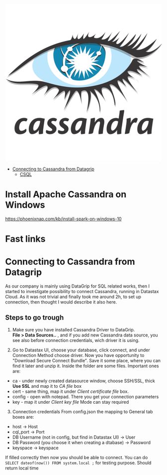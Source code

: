 ![](img/cassandralogo.png )

* [Connecting to Cassandra from Datagrip](#Connecting-to-Cassandra-from-Datagrip)  
   * [CSQL](#CSQL) 

# Install Apache Cassandra on Windows
https://phoenixnap.com/kb/install-spark-on-windows-10

# Fast links

# Connecting to Cassandra from Datagrip
As our company is mainly using DataGrip for SQL related works, then I started to investigate possibility
to connect Cassandra, running in Datastax Cloud. As it was not trivial and finally took me around 2h, to set up connection, then
thought I would describe it also here.

## Steps to go trough
1. Make sure you have installed Cassandra Driver to DataGrip.  
**File > Data Sources..** , and if you add new Cassandra data source, you see also before connection credentials, wich driver it is using.  

2. Go to Datastax UI, choose your database, click connect, and under Connection Method choose driver. Now you have opportunity to "Download Secure Connect Bundle".
Save it some place, where you can find it later and unzip it. Inside the folder are some files. Important ones are:
- ca - under newly created datasource window, choose SSH/SSL, thick **Use SSL** and map it to *CA file* box
- cert - same thing, map it under *Client certificate file* box.
- config - open with notepad. There you get your connection parameters
- key - map it under *Client key file*
Mode can stay required

3. Connection credentials 
From config.json the mapping to General tab boxes are:
- host -> Host
- cql_port -> Port
- DB Username (not in config, but find in Datastax UI) -> User
- DB Password (you choose it when creating a dtabase) -> Password
- keyspace -> keyspace   

If filled correctly then now you should be able to connect.
You can do ```SELECT dateof(now()) FROM system.local ;``` for testing purpose. Should return local time
